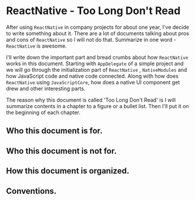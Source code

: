 # ReactNative - Too Long Don't Read

After using `ReactNative` in company projects for about one year, I've decide to write something about it. There are a lot of documents talking about pros and cons of `ReactNative` so l will not do that. Summarize in one word - `ReactNative` is awesome.

I'll write down the important part and bread crumbs about how `ReactNative` works in this document. Starting with `AppDelegate` of a simple project and we will go through the initialization part of `ReactNative` ,  `NativeModules` and how JavaScript code and native code connected. Along with how does `ReactNative` using `JavaScriptCore`, how does a native UI component get drew and other interesting parts.

The reason why this document is called 'Too Long Don't Read' is I will summarize contents in a chapter to a figure or a bullet list. Then I'll put it on the beginning of each chapter.





## Who this document is for.

## Who this document is not for.

## How this document is organized.

## Conventions.



